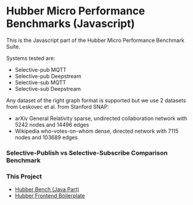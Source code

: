 # Hubber Micro Performance Benchmarks (Javascript)

This is the Javascript part of the Hubber Micro Performance Benchmark Suite. 

Systems tested are:
* Selective-pub MQTT
* Selective-pub Deepstream
* Selective-sub MQTT
* Selective-sub Deepstream

Any dataset of the right graph format is supported but we use 2 datasets from Leskovec et al. from Stanford SNAP:
* arXiv General Relativity sparse, undirected collaboration network with 5242 nodes and 14496 edges
* Wikipedia who-votes-on-whom dense, directed network with 7115 nodes and 103689 edges

### Selective-Publish vs Selective-Subscribe Comparison Benchmark

### This Project
* [Hubber Bench (Java Part)](https://github.com/eugenesiow/hubber-bench)
* [Hubber Frontend Boilerplate](https://github.com/eugenesiow/hubber-bp)
